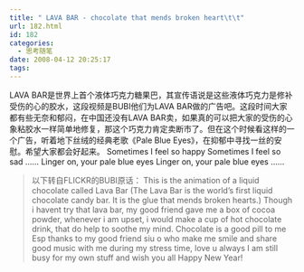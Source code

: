 ```yaml
---
title: " LAVA BAR - chocolate that mends broken heart\t\t"
url: 182.html
id: 182
categories:
  - 思考随笔
date: 2008-04-12 20:25:17
tags:
---
```


LAVA BAR是世界上首个液体巧克力糖果巴，其宣传语说是这些液体巧克力是修补受伤的心的胶水，这段视频是BUBI他们为LAVA BAR做的广告吧。这段时间大家都有些无奈和郁闷，在中国还没有LAVA BAR卖，如果真的可以把大家的受伤的心象粘胶水一样简单地修复，那这个巧克力肯定卖断市了。但在这个时候看这样的一个广告，听着地下丝绒的经典老歌《Pale Blue Eyes》，在抑郁中寻找一丝的安慰。希望大家都会好起来。 Sometimes I feel so happy Sometimes I feel so sad …… Linger on, your pale blue eyes Linger on, your pale blue eyes ……

> 以下转自FLICKR的BUBI原话： This is the animation of a liquid chocolate called Lava Bar (The Lava Bar is the world’s first liquid chocolate candy bar. It is the glue that mends broken hearts.) Though i havent try that lava bar, my good friend gave me a box of cocoa powder, whenever i am upset, i would make a cup of hot chocolate drink, that do help to soothe my mind. Chocolate is a good pill to me Esp thanks to my good friend siu o who make me smile and share good music with me during my stress time, love u always I am still busy for my own stuff and wish you all Happy New Year!